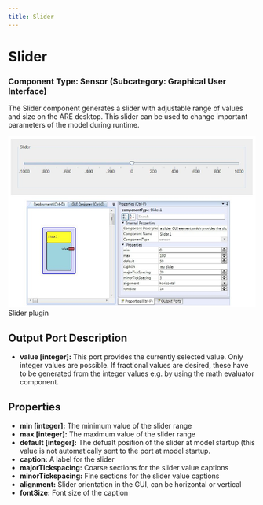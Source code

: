 ```yaml
---
title: Slider
---
```


# Slider

### Component Type: Sensor (Subcategory: Graphical User Interface)

The Slider component generates a slider with adjustable range of values and size on the ARE desktop. This slider can be used to change important parameters of the model during runtime.

![Screenshot: Slider plugin](./img/Slider.jpg "Screenshot: Slider plugin")  
Slider plugin

## Output Port Description

- **value \[integer\]:** This port provides the currently selected value. Only integer values are possible. If fractional values are desired, these have to be generated from the integer values e.g. by using the math evaluator component.

## Properties

- **min \[integer\]:** The minimum value of the slider range
- **max \[integer\]:** The maximum value of the slider range
- **default \[integer\]:** The defualt position of the slider at model startup (this value is not automatically sent to the port at model startup.
- **caption:** A label for the slider
- **majorTickspacing:** Coarse sections for the slider value captions
- **minorTickspacing:** Fine sections for the slider value captions
- **alignment:** Slider orientation in the GUI, can be horizontal or vertical
- **fontSize:** Font size of the caption
